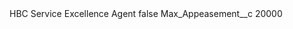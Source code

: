 <?xml version="1.0" encoding="UTF-8"?>
<CustomMetadata xmlns="http://soap.sforce.com/2006/04/metadata" xmlns:xsi="http://www.w3.org/2001/XMLSchema-instance" xmlns:xsd="http://www.w3.org/2001/XMLSchema">
    <label>HBC Service Excellence Agent</label>
    <protected>false</protected>
    <values>
        <field>Max_Appeasement__c</field>
        <value xsi:type="xsd:string">20000</value>
    </values>
</CustomMetadata>
